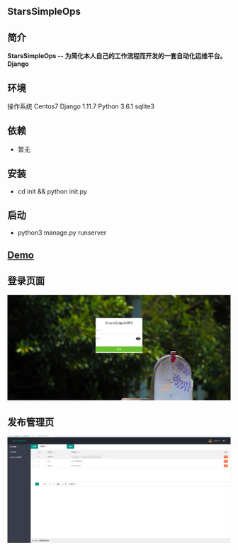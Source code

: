 ## StarsSimpleOps


## 简介
<p><strong>
StarsSimpleOps -- 为简化本人自己的工作流程而开发的一套自动化运维平台。
Django
</strong></p>

## 环境
操作系统 Centos7
Django 1.11.7
Python 3.6.1
sqlite3

## 依赖
+ 暂无

## 安装
+ cd init && python init.py

## 启动
+ python3 manage.py runserver



## [Demo](# "demo页")
## 登录页面
![Alt text](./static/images/upload/登录界面.png)

##  发布管理页
![Alt text](./static/images/upload/发布管理.png)